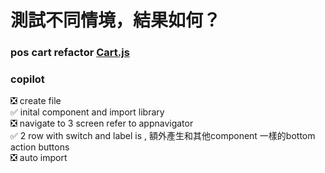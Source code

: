 # 測試不同情境，結果如何？
### pos cart refactor [Cart.js](./Cart.js)

### copilot
❎ create file  
✅ inital component and import library  
❎ navigate to 3 screen refer to appnavigator  
✅ 2 row with switch and label is , 額外產生和其他component 一樣的bottom action buttons  
❎ auto import   
